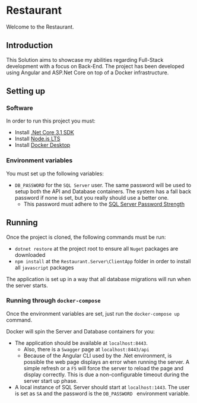 # Restaurant
Welcome to the Restaurant.

## Introduction

This Solution aims to showcase my abilities regarding Full-Stack development with a focus on Back-End.
The project has been developed using Angular and ASP.Net Core on top of a Docker infrastructure.

## Setting up

### Software

In order to run this project you must:

- Install [.Net Core 3.1 SDK](https://dotnet.microsoft.com/download)
- Install [Node.js LTS](https://nodejs.org/en/download/) 
- Install [Docker Desktop](https://www.docker.com/products/docker-desktop)

### Environment variables

You must set up the following variables:

- `DB_PASSWORD` for the `SQL Server` user. The same password will be used to setup both the API and Database containers.
  The system has a fall back password if none is set, but you really should use a better one. 
  - This password must adhere to the [SQL Server Password Strength](https://docs.microsoft.com/en-us/sql/relational-databases/policy-based-management/sql-server-login-password-strength?view=sql-server-ver15)

## Running

Once the project is cloned, the following commands must be run:

- `dotnet restore` at the project root to ensure all `Nuget` packages are downloaded
- `npm install` at the `Restaurant.Server\ClientApp` folder in order to install all `javascript` packages

The application is set up in a way that all database migrations will run when the server starts.

### Running through `docker-compose`
Once the environment variables are set, just run the ```docker-compose up```  command.

Docker will spin the Server and Database containers for you:

- The application should be available at `localhost:8443`.
  - Also, there is a `Swagger` page at `localhost:8443/api`
  - Because of the Angular CLI used by the .Net environment, is possible the web page displays an error when running the server. A simple refresh or a `F5` will force the server to reload the page and display correctly. This is due a non-configurable timeout during the server start up phase. 
- A local instance of SQL Server should start at  `localhost:1443`. The user is set as `SA` and the password is the `DB_PASSWORD ` environment variable.

